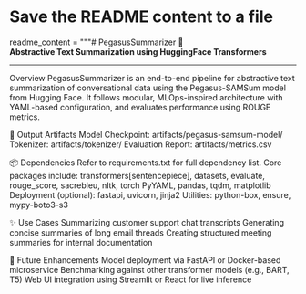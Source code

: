# Save the README content to a file
readme_content = """# PegasusSummarizer 📝  
**Abstractive Text Summarization using HuggingFace Transformers**

---
 Overview
PegasusSummarizer is an end-to-end pipeline for abstractive text summarization of conversational data using the Pegasus-SAMSum model from Hugging Face. It follows modular, MLOps-inspired architecture with YAML-based configuration, and evaluates performance using ROUGE metrics.

🧾 Output Artifacts
Model Checkpoint: artifacts/pegasus-samsum-model/
Tokenizer: artifacts/tokenizer/
Evaluation Report: artifacts/metrics.csv

📦 Dependencies
Refer to requirements.txt for full dependency list. Core packages include:
transformers[sentencepiece], datasets, evaluate, rouge_score, sacrebleu, nltk, torch
PyYAML, pandas, tqdm, matplotlib
Deployment (optional): fastapi, uvicorn, jinja2
Utilities: python-box, ensure, mypy-boto3-s3

✨ Use Cases
Summarizing customer support chat transcripts
Generating concise summaries of long email threads
Creating structured meeting summaries for internal documentation

🔮 Future Enhancements
Model deployment via FastAPI or Docker-based microservice
Benchmarking against other transformer models (e.g., BART, T5)
Web UI integration using Streamlit or React for live inference



